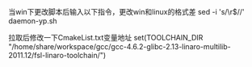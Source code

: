 当win下更改脚本后输入以下指令，更改win和linux的格式差
sed -i 's/\r$//' daemon-yp.sh

拉取后修改一下CmakeList.txt变量地址
set(TOOLCHAIN_DIR "/home/share/workspace/gcc/gcc-4.6.2-glibc-2.13-linaro-multilib-2011.12/fsl-linaro-toolchain/")
